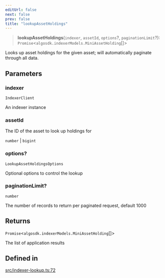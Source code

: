 ```yaml
---
editUrl: false
next: false
prev: false
title: "lookupAssetHoldings"
---
```


> **lookupAssetHoldings**(`indexer`, `assetId`, `options`?, `paginationLimit`?): `Promise`\<`algosdk.indexerModels.MiniAssetHolding`[]\>

Looks up asset holdings for the given asset; will automatically paginate through all data.

## Parameters

### indexer

`IndexerClient`

An indexer instance

### assetId

The ID of the asset to look up holdings for

`number` | `bigint`

### options?

`LookupAssetHoldingsOptions`

Optional options to control the lookup

### paginationLimit?

`number`

The number of records to return per paginated request, default 1000

## Returns

`Promise`\<`algosdk.indexerModels.MiniAssetHolding`[]\>

The list of application results

## Defined in

[src/indexer-lookup.ts:72](https://github.com/algorandfoundation/algokit-utils-ts/blob/e57e96ab17213653e656688e8d7251c0107554cf/src/indexer-lookup.ts#L72)
